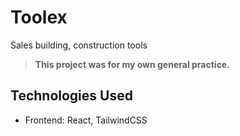 # Toolex

Sales building, construction tools

> **This project was for my own general practice.**

## Technologies Used

- Frontend: React, TailwindCSS
